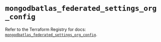 # `mongodbatlas_federated_settings_org_config`

Refer to the Terraform Registry for docs: [`mongodbatlas_federated_settings_org_config`](https://registry.terraform.io/providers/mongodb/mongodbatlas/1.17.3/docs/resources/federated_settings_org_config).
